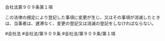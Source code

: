 会社法第９０９条第１項

この法律の規定により登記した事項に変更が生じ、又はその事項が消滅したときは、当事者は、遅滞なく、変更の登記又は消滅の登記をしなければならない。

#会社法
#会社法/第９０９条
#会社法/第９０９条/第１項
